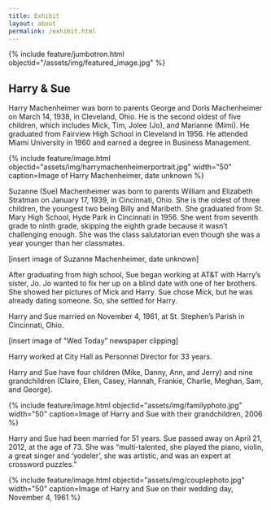 ```yaml
---
title: Exhibit
layout: about
permalink: /exhibit.html
---
```


{% include feature/jumbotron.html objectid="/assets/img/featured_image.jpg" %}

## Harry & Sue

Harry Machenheimer was born to parents George and Doris Machenheimer on March 14, 1938, in Cleveland, Ohio. He is the second oldest of five children, which includes Mick, Tim, Jolee (Jo), and Marianne (Mimi). He graduated from Fairview High School in Cleveland in 1956. He attended Miami University in 1960 and earned a degree in Business Management. 

{% include feature/image.html objectid="assets/img/harrymachenheimerportrait.jpg" width="50" caption=Image of Harry Machenheimer, date unknown %}

Suzanne (Sue) Machenheimer was born to parents William and Elizabeth Stratman on January 17, 1939, in Cincinnati, Ohio. She is the oldest of three children, the youngest two being Billy and Maribeth. She graduated from St. Mary High School, Hyde Park in Cincinnati in 1956. She went from seventh grade to ninth grade, skipping the eighth grade because it wasn’t challenging enough. She was the class salutatorian even though she was a year younger than her classmates. 

[insert image of Suzanne Machenheimer, date unknown] 

After graduating from high school, Sue began working at AT&T with Harry’s sister, Jo. Jo wanted to fix her up on a blind date with one of her brothers. She showed her pictures of Mick and Harry. Sue chose Mick, but he was already dating someone. So, she settled for Harry. 

Harry and Sue married on November 4, 1961, at St. Stephen’s Parish in Cincinnati, Ohio. 

[insert image of "Wed Today” newspaper clipping] 

Harry worked at City Hall as Personnel Director for 33 years. 

Harry and Sue have four children (Mike, Danny, Ann, and Jerry) and nine grandchildren (Claire, Ellen, Casey, Hannah, Frankie, Charlie, Meghan, Sam, and George). 

{% include feature/image.html objectid="assets/img/familyphoto.jpg" width="50" caption=Image of Harry and Sue with their grandchildren, 2006 %} 

Harry and Sue had been married for 51 years. Sue passed away on April 21, 2012, at the age of 73. She was “multi-talented, she played the piano, violin, a great singer and ‘yodeler’, she was artistic, and was an expert at crossword puzzles.” 

{% include feature/image.html objectid="assets/img/couplephoto.jpg" width="50" caption=Image of Harry and Sue on their wedding day, November 4, 1961 %}
